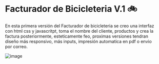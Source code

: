 # Facturador de Bicicleteria V.1 🚲
En esta primera versión del Facturador de bicicleteria se creo una interfaz con html css y javascritpt, toma el nombre del cliente, productos y crea la factura posteriormente, esteticamente feo, proximas versiones tendran diseño más responsivo, más inputs, impresión automatica en pdf o envio por correo.


![image](https://github.com/user-attachments/assets/eb2febab-1459-4c93-bb30-6f6287eeea42)
